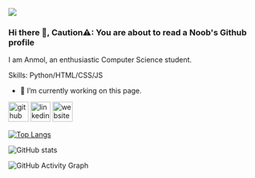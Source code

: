 ![](https://media-exp1.licdn.com/dms/image/C4E16AQFxjQ5YIWnLnw/profile-displaybackgroundimage-shrink_350_1400/0/1604658237306?e=1629331200&v=beta&t=N8NWMczA3fE4FJJQmqGcqHUHkSfBVE45BSeZou_Sz4A)
<br>
### Hi there 👋, Caution⚠: You are about to read a Noob's Github profile


I am Anmol, an enthusiastic Computer Science student. 

Skills: Python/HTML/CSS/JS

- 🔭 I’m currently working on this page. 


[<img src='https://cdn.jsdelivr.net/npm/simple-icons@3.0.1/icons/github.svg' alt='github' height='40'>](https://github.com/noob-anmol)  [<img src='https://cdn.jsdelivr.net/npm/simple-icons@3.0.1/icons/linkedin.svg' alt='linkedin' height='40'>](https://www.linkedin.com/in/https://www.linkedin.com/in/anmol-ghai/)  [<img src='https://cdn.jsdelivr.net/npm/simple-icons@3.0.1/icons/icloud.svg' alt='website' height='40'>](https://www.ghaianmol.blogspot.com)  

[![Top Langs](https://github-readme-stats.vercel.app/api/top-langs/?username=noob-anmol)](https://github.com/anuraghazra/github-readme-stats)

![GitHub stats](https://github-readme-stats.vercel.app/api?username=noob-anmol&show_icons=true)  

![GitHub Activity Graph](https://activity-graph.herokuapp.com/graph?username=noob-anmol)  


